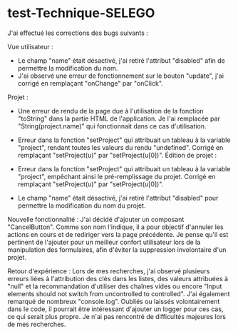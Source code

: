 # test-Technique-SELEGO

J'ai effectué les corrections des bugs suivants :

Vue utilisateur :

- Le champ "name" était désactivé, j'ai retiré l'attribut "disabled" afin de permettre la modification du nom.
- J'ai observé une erreur de fonctionnement sur le bouton "update", j'ai corrigé en remplaçant "onChange" par "onClick".

Projet :
- Une erreur de rendu de la page due à l'utilisation de la fonction "toString" dans la partie HTML de l'application. Je l'ai remplacée par "String(project.name)" qui fonctionnait dans ce cas d'utilisation.
- Erreur dans la fonction "setProject" qui attribuait un tableau à la variable "project", rendant toutes les valeurs du rendu "undefined". Corrigé en remplaçant "setProject(u)" par "setProject(u[0])".
Édition de projet :

- Erreur dans la fonction "setProject" qui attribuait un tableau à la variable "project", empêchant ainsi le pré-remplissage du projet. Corrigé en remplaçant "setProject(u)" par "setProject(u[0])".
- Le champ "name" était désactivé, j'ai retiré l'attribut "disabled" pour permettre la modification du nom du projet.

Nouvelle fonctionnalité :
J'ai décidé d'ajouter un composant "CancelButton". Comme son nom l'indique, il a pour objectif d'annuler les actions en cours et de rediriger vers la page précédente. Je pense qu'il est pertinent de l'ajouter pour un meilleur confort utilisateur lors de la manipulation des formulaires, afin d'éviter la suppression involontaire d'un projet.

Retour d'expérience :
Lors de mes recherches, j'ai observé plusieurs erreurs liées à l'attribution des clés dans les listes, des valeurs attribuées à "null" et la recommandation d'utiliser des chaînes vides ou encore "Input elements should not switch from uncontrolled to controlled". J'ai également remarqué de nombreux "console.log". Oubliés ou laissés volontairement dans le code, il pourrait être intéressant d'ajouter un logger pour ces cas, ce qui serait plus propre. Je n'ai pas rencontré de difficultés majeures lors de mes recherches.

